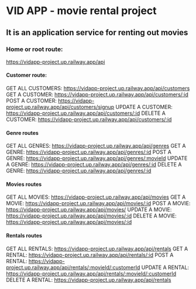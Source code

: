 # VID APP - movie rental project

## It is an application service for renting out movies

### Home or root route:
https://vidapp-project.up.railway.app/api

#### Customer route:
GET ALL CUSTOMERS: https://vidapp-project.up.railway.app/api/customers
GET A CUSTOMER: https://vidapp-project.up.railway.app/api/customers/:id
POST A CUSTOMER: https://vidapp-project.up.railway.app/api/customers/signup
UPDATE A CUSTOMER: https://vidapp-project.up.railway.app/api/customers/:id
DELETE A CUSTOMER: https://vidapp-project.up.railway.app/api/customers/:id 

#### Genre routes
GET ALL GENRES: https://vidapp-project.up.railway.app/api/genres
GET A GENRE: https://vidapp-project.up.railway.app/api/genres/:id
POST A GENRE: https://vidapp-project.up.railway.app/api/genres/:movieId
UPDATE A GENRE: https://vidapp-project.up.railway.app/api/genres/:id
DELETE A GENRE: https://vidapp-project.up.railway.app/api/genres/:id

#### Movies routes
GET ALL MOVIES: https://vidapp-project.up.railway.app/api/movies
GET A MOVIE: https://vidapp-project.up.railway.app/api/movies/:id
POST A MOVIE: https://vidapp-project.up.railway.app/api/movies/
UPDATE A MOVIE: https://vidapp-project.up.railway.app/api/movies/:id
DELETE A MOVIE: https://vidapp-project.up.railway.app/api/movies/:id

#### Rentals routes
GET ALL RENTALS: https://vidapp-project.up.railway.app/api/rentals
GET A RENTAL: https://vidapp-project.up.railway.app/api/rentals/:id
POST A RENTAL: https://vidapp-project.up.railway.app/api/rentals/:movieId/:customerId
UPDATE A RENTAL: https://vidapp-project.up.railway.app/api/rentals/:movieId/:customerId
DELETE A RENTAL: https://vidapp-project.up.railway.app/api/rentals